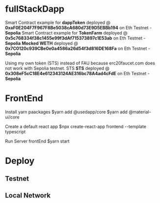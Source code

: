 # fullStackDapp

Smart Contract example for **dappToken** deployed @ **0xaF0E204F7F967F8Be5038cA680d73E9D5EBBb194** on Eth Testnet - **Sepolia**
Smart Contract example for **TokenFarm** deployed @ **0x5c768334f38c1455e99f3dAf715373897c1E53ab** on Eth Testnet - **Sepolia**
**Mocked WETH** deployed @ **0x7C0120c939CBe0e0a4586a26d54f3d816DE168Fa** on Eth Testnet - **Sepolia**

Using my own token (STS) instead of FAU because erc20faucet.com does not work with Sepolia testnet.
STS
**STS** deployed @ **0x308eF5cC18E4e612343124AE316bc78A4ad4cFdE** on Eth Testnet - **Sepolia**

# FrontEnd

Install yarn paackages
$yarn add @usedapp/core
$yarn add @material-ui/core

Create a default react app
$npx create-react-app frontend --template typescript

Run Server frontEnd
$yarn start

# Deploy

## Testnet



## Local Network